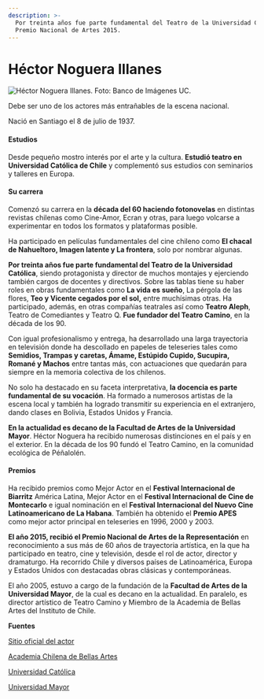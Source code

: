 ```yaml
---
description: >-
  Por treinta años fue parte fundamental del Teatro de la Universidad Católica,
  Premio Nacional de Artes 2015.
---
```


# Héctor Noguera Illanes

![H&#xE9;ctor Noguera Illanes. Foto: Banco de Im&#xE1;genes UC.](../../.gitbook/assets/noguera.jpg)

Debe ser uno de los actores más entrañables de la escena nacional.

Nació en Santiago el 8 de julio de 1937.

#### Estudios

Desde pequeño mostro interés por el arte y la cultura. **Estudió teatro en Universidad Católica de Chile** y complementó sus estudios con seminarios y talleres en Europa.

#### Su carrera

Comenzó su carrera en la **década del 60 haciendo fotonovelas** en distintas revistas chilenas como Cine-Amor, Ecran y otras, para luego volcarse a experimentar en todos los formatos y plataformas posible.

Ha participado en películas fundamentales del cine chileno como **El chacal de Nahueltoro, Imagen latente y La frontera**, solo por nombrar algunas.

**Por treinta años fue parte fundamental del Teatro de la Universidad Católica**, siendo protagonista y director de muchos montajes y ejerciendo también cargos de docentes y directivos. Sobre las tablas tiene su haber roles en obras fundamentales como **La vida es sueño**, La pérgola de las flores, **Teo y Vicente cegados por el sol,** entre muchísimas otras. Ha participado, además, en otras compañías teatrales así como **Teatro Aleph**, Teatro de Comediantes y Teatro Q. **Fue fundador del Teatro Camino**, en la década de los 90.

Con igual profesionalismo y entrega, ha desarrollado una larga trayectoria en televisión donde ha descollado en papeles de teleseries tales como **Semidios, Trampas y caretas, Ámame, Estúpido Cupido, Sucupira, Romané y Machos** entre tantas más, con actuaciones que quedarán para siempre en la memoria colectiva de los chilenos.

No solo ha destacado en su faceta interpretativa, **la docencia es parte fundamental de su vocación**. Ha formado a numerosos artistas de la escena local y también ha logrado transmitir su experiencia en el extranjero, dando clases en Bolivia, Estados Unidos y Francia.

**En la actualidad es decano de la Facultad de Artes de la Universidad Mayor**. Héctor Noguera ha recibido numerosas distinciones en el país y en el exterior. En la década de los 90 fundó el Teatro Camino, en la comunidad ecológica de Péñalolén.

#### Premios

Ha recibido premios como Mejor Actor en el **Festival Internacional de Biarritz** América Latina, Mejor Actor en el **Festival Internacional de Cine de Montecarlo** e igual nominación en el **Festival Internacional del Nuevo Cine Latinoamericano de La Habana**. También ha obtenido el **Premio APES** como mejor actor principal en teleseries en 1996, 2000 y 2003.

**El año 2015, recibió el Premio Nacional de Artes de la Representación** en reconocimiento a sus más de 60 años de trayectoria artística, en la que ha participado en teatro, cine y televisión, desde el rol de actor, director y dramaturgo. Ha recorrido Chile y diversos países de Latinoamérica, Europa y Estados Unidos con destacadas obras clásicas y contemporáneas.

El año 2005, estuvo a cargo de la fundación de la **Facultad de Artes de la Universidad Mayor**, de la cual es decano en la actualidad. En paralelo, es director artístico de Teatro Camino y Miembro de la Academia de Bellas Artes del Instituto de Chile.

**Fuentes**

[Sitio oficial del actor](https://hectornoguera.cl/)

[Academia Chilena de Bellas Artes](http://www.academiachilenadebellasartes.cl/premios-nacionales/#toggle-id-32)

[Universidad Católica](https://www.uc.cl/es/la-universidad/premios-nacionales/22073-hector-noguera-illanes)

[Universidad Mayor](https://www.umayor.cl/um/facultades/artes/nuestro-equipo/10000)


